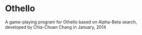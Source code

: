 # Othello
A game-playing program for Othello based on Alpha-Beta search,
developed by Chia-Chuan Chang in January, 2014
